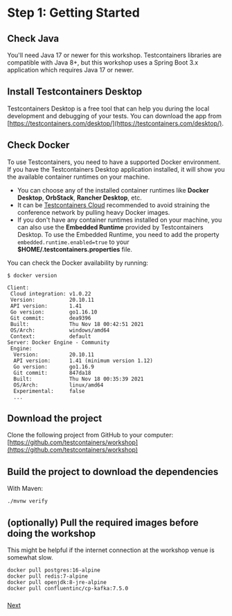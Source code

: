 # Step 1: Getting Started

## Check Java
You'll need Java 17 or newer for this workshop. 
Testcontainers libraries are compatible with Java 8+, but this workshop uses a Spring Boot 3.x application which requires Java 17 or newer.

## Install Testcontainers Desktop
Testcontainers Desktop is a free tool that can help you during the local development and debugging of your tests.
You can download the app from [https://testcontainers.com/desktop/](https://testcontainers.com/desktop/).

## Check Docker

To use Testcontainers, you need to have a supported Docker environment.
If you have the Testcontainers Desktop application installed, it will show you the available container runtimes on your machine.

* You can choose any of the installed container runtimes like **Docker Desktop**, **OrbStack**, **Rancher Desktop**, etc.
* It can be [Testcontainers Cloud](https://testcontainers.com/cloud) recommended to avoid straining the conference network by pulling heavy Docker images. 
* If you don't have any container runtimes installed on your machine, you can also use the **Embedded Runtime** provided by Testcontainers Desktop.
  To use the Embedded Runtime, you need to add the property `embedded.runtime.enabled=true` to your **$HOME/.testcontainers.properties** file.

You can check the Docker availability by running: 
```text
$ docker version

Client:
 Cloud integration: v1.0.22
 Version:           20.10.11
 API version:       1.41
 Go version:        go1.16.10
 Git commit:        dea9396
 Built:             Thu Nov 18 00:42:51 2021
 OS/Arch:           windows/amd64
 Context:           default
Server: Docker Engine - Community
 Engine:
  Version:          20.10.11
  API version:      1.41 (minimum version 1.12)
  Go version:       go1.16.9
  Git commit:       847da18
  Built:            Thu Nov 18 00:35:39 2021
  OS/Arch:          linux/amd64
  Experimental:     false
  ...
```

## Download the project

Clone the following project from GitHub to your computer:  
[https://github.com/testcontainers/workshop](https://github.com/testcontainers/workshop)

## Build the project to download the dependencies

With Maven:
```text
./mvnw verify
```

## \(optionally\) Pull the required images before doing the workshop

This might be helpful if the internet connection at the workshop venue is somewhat slow.

```text
docker pull postgres:16-alpine
docker pull redis:7-alpine
docker pull openjdk:8-jre-alpine
docker pull confluentinc/cp-kafka:7.5.0
```

### 
[Next](step-2-exploring-the-app.md)


